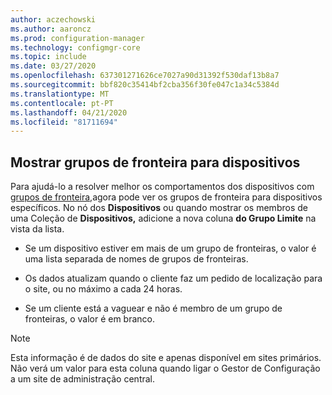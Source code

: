 ```yaml
---
author: aczechowski
ms.author: aaroncz
ms.prod: configuration-manager
ms.technology: configmgr-core
ms.topic: include
ms.date: 03/27/2020
ms.openlocfilehash: 637301271626ce7027a90d31392f530daf13b8a7
ms.sourcegitcommit: bbf820c35414bf2cba356f30fe047c1a34c5384d
ms.translationtype: MT
ms.contentlocale: pt-PT
ms.lasthandoff: 04/21/2020
ms.locfileid: "81711694"
---
```

## <a name="show-boundary-groups-for-devices"></a><a name="bkmk_boundary"></a>Mostrar grupos de fronteira para dispositivos

<!--6521835-->

Para ajudá-lo a resolver melhor os comportamentos dos dispositivos com [grupos de fronteira,](../../../../servers/deploy/configure/boundary-groups.md)agora pode ver os grupos de fronteira para dispositivos específicos. No nó dos **Dispositivos** ou quando mostrar os membros de uma Coleção de **Dispositivos,** adicione a nova coluna **do Grupo Limite** na vista da lista.

- Se um dispositivo estiver em mais de um grupo de fronteiras, o valor é uma lista separada de nomes de grupos de fronteiras.

- Os dados atualizam quando o cliente faz um pedido de localização para o site, ou no máximo a cada 24 horas.

- Se um cliente está a vaguear e não é membro de um grupo de fronteiras, o valor é em branco.

> [!NOTE]
> Esta informação é de dados do site e apenas disponível em sites primários. Não verá um valor para esta coluna quando ligar o Gestor de Configuração a um site de administração central.
